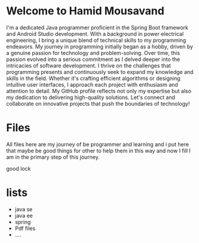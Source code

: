 # Welcome to Hamid Mousavand

I'm a dedicated Java programmer proficient in the Spring Boot framework and Android Studio development. With a background in power electrical engineering, I bring a unique blend of technical skills to my programming endeavors. My journey in programming initially began as a hobby, driven by a genuine passion for technology and problem-solving. Over time, this passion evolved into a serious commitment as I delved deeper into the intricacies of software development. I thrive on the challenges that programming presents and continuously seek to expand my knowledge and skills in the field. Whether it's crafting efficient algorithms or designing intuitive user interfaces, I approach each project with enthusiasm and attention to detail. My GitHub profile reflects not only my expertise but also my dedication to delivering high-quality solutions. Let's connect and collaborate on innovative projects that push the boundaries of technology!

# Files

All files here are my journey of be programmer and learning and i put here that maybe be good things for other to help them in this way and now I fill I am in the primary step of this journey.

good lock
# lists
- java se
- java ee 
- spring
- Pdf files
- ....
